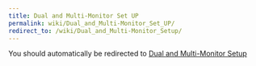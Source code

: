 ```yaml
---
title: Dual and Multi-Monitor Set UP
permalink: wiki/Dual_and_Multi-Monitor_Set_UP/
redirect_to: /wiki/Dual_and_Multi-Monitor_Setup/
---
```


You should automatically be redirected to [Dual and Multi-Monitor Setup](/wiki/Dual_and_Multi-Monitor_Setup/)
